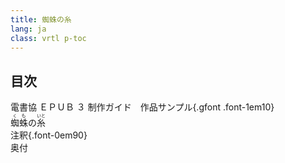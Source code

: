 ```yaml
---
title: 蜘蛛の糸
lang: ja
class: vrtl p-toc
---
```


<nav id="toc" role="doc-toc">

# 目次

- [電書協 ＥＰＵＢ ３ 制作ガイド　作品サンプル](p-001.html#toc-001){.gfont .font-1em10}
- [<ruby>蜘<rt>く</rt>蛛<rt>も</rt></ruby>の<ruby>糸<rt>いと</rt></ruby>](p-002.html#toc-002)
- [注釈](p-cyushaku.html#toc-003){.font-0em90}
- [奥付](p-colophon.html)

</nav>
